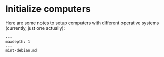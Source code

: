 # Initialize computers

Here are some notes to setup computers with different operative systems (currently, just
one actually):

```{toctree}
---
maxdepth: 1
---
mint-debian.md
```
